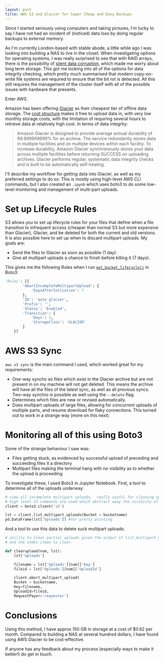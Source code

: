 ```yaml
---
layout: post
title: AWS S3 and Glacier for Super Cheap and Easy Backups
---
```


Since I started seriously using computers and taking pictures, I'm lucky to say I have not had an incident of (noticed) data loss by doing regular backups to external memory.

As I'm currently London-based with stable abode, a little while ago I was looking into building a NAS to live in the closet. When investigating options for operating systems, I was really surprised to see that with RAID arrays, there is the possibility of [silent data corruption](http://arstechnica.com/information-technology/2014/01/bitrot-and-atomic-cows-inside-next-gen-filesystems/), which made me worry about long term storage. This got me looking into all of the options for data integrity checking, which pretty much summarised that modern copy-on-write file systems are required to ensure that the bit rot is detected. All this still requires the management of the cluster itself with all of the possible issues with hardware that presents.

Enter AWS.

Amazon has been offering [Glacier](https://aws.amazon.com/glacier/) as their cheapest tier of offline data storage. The [cost structure](https://aws.amazon.com/glacier/pricing/) makes it free to upload data in, with very low monthly storage costs, with the limitation of requiring several hours to retrieve data at relatively high cost. In terms of data integrity:

> Amazon Glacier is designed to provide average annual durability of 99.999999999% for an archive. The service redundantly stores data in multiple facilities and on multiple devices within each facility. To increase durability, Amazon Glacier synchronously stores your data across multiple facilities before returning SUCCESS on uploading archives. Glacier performs regular, systematic data integrity checks and is built to be automatically self-healing.

I'll describe my workflow for getting data into Glacier, as well as my preferred settings to do so. This is mostly using high-level AWS CLI commands, but I also created an `.ipynb` which uses boto3 to do some low-level monitoring and management of multi-part uploads.

# Set up Lifecycle Rules
S3 allows you to set up lifecycle rules for your files that define when a file transition to infrequent access (cheaper than normal S3 but more expensive than Glacier), Glacier, and be deleted for both the current and old versions.  It is also possible here to set up when to discard multipart uploads.  My goals are:
+ Send the files to Glacier as soon as possible (1 day).
+ Give all multipart uploads a chance to finish before killing it (7 days).

This gives me the following Rules when I run [`get_bucket_lifecycle()`](http://boto3.readthedocs.io/en/latest/reference/services/s3.html#S3.Client.get_bucket_lifecycle) in Boto3:
~~~py
'Rules': [{
        'AbortIncompleteMultipartUpload': {
            'DaysAfterInitiation': 7
        },
        'ID': 'auto glacier',
        'Prefix': '',
        'Status': 'Enabled',
        'Transition': {
            'Days': 1,
            'StorageClass': 'GLACIER'
        }
    }]
~~~
# AWS S3 Sync

`aws s3 sync` is the main command I used, which worked great for my requirements:

- One-way syncho so files which exist in the Glacier archive but are not present in on my machine will not get deleted. This means the archive will have all the files of the latest sync, as well as all previous syncs. Two-way synchro is possible as well using the `--delete` flag.
- Determines which files are new or revised automatically.
- Does multipart uploads of large files, allowing for concurrent uploads of multiple parts, and resume download for flaky connections. This turned out to work in a strange way (more on this next).

# Monitoring all of this using Boto3
Some of the strange behaviour I saw was:
+ Files getting stuck, as evidenced by successful upload of preceding and succeeding files it a directory
+ Multipart files making the terminal hang with no visibility as to whether the upload is proceeding

To investigate these, I used Boto3 in Jupyter Notebook.  First, a tool to determine all of the uploads underway:

~~~py
# view all incomplete multipart uploads.  really useful for cleaning up when
# high level s3 commands are used which abstract away the visibiity of any partial uploads.
client = boto3.client('s3')

lst = client.list_multipart_uploads(Bucket = bucketname)
pd.DataFrame(lst['Uploads']) #for pretty printing
~~~

And a tool to use this data to delete suck multipart uploads:

~~~py
# utility to clear partial uploads given the output of list_multipart_uploads
# and the index items to clear.

def clearupload(num, lst):
    lst['Uploads']

    filename = lst['Uploads'][num]['Key']
    fileid = lst['Uploads'][num]['UploadId']

    client.abort_multipart_upload(
    Bucket = bucketname,
    Key=filename,
    UploadId=fileid,
    RequestPayer='requester')
~~~

# Conclusions
Using this method, I have approx 150 GB in storage at a cost of $0.62 per month.  Compared to building a NAS at several hundred dollars, I have found using AWS Glacier to be cost-effective.

If anyone has any feedback about my process (especially ways to make it better!) do get in touch.
